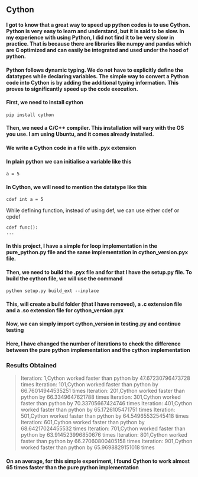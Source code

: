 ## Cython

#### I got to know that a great way to speed up python codes is to use Cython. Python is very easy to learn and understand, but it is said to be slow. In my experience with using Python, I did not find it to be very slow in practice. That is because there are libraries like numpy and pandas which are C optimized and can easily be integrated and used under the hood of python.

#### Python follows dynamic typing. We do not have to explicitly define the datatypes while declaring variables. The simple way to convert a Python code into Cython is by adding the additional typing information. This proves to significantly speed up the code execution.

#### First, we need to install cython

```
pip install cython
```

#### Then, we need a C/C++ compiler. This installation will vary with the OS you use. I am using Ubuntu, and it comes already installed. 
#### We write a Cython code in a file with .pyx extension
#### In plain python we can initialise a variable like this

```
a = 5
```

#### In Cython, we will need to mention the datatype like this

```
cdef int a = 5
```

While defining function, instead of using def, we can use either cdef or cpdef

```
cdef func():
...
```
#### In this project, I have a simple for loop implementation in the pure_python.py file and the same implementation in cython_version.pyx file.

#### Then, we need to build the .pyx file and for that I have the setup.py file. To build the cython file, we will use the command
```
python setup.py build_ext --inplace
```
#### This, will create a build folder (that I have removed), a .c extension file and a .so extension file for cython_version.pyx
#### Now, we can simply import cython_version in testing.py and continue testing 
#### Here, I have changed the number of iterations to check the difference between the pure python implementation and the cython implementation

### Results Obtained
>Iteration: 1,Cython worked faster than python by 47.67230796473728 times
>Iteration: 101,Cython worked faster than python by 66.76014944535251 times
>Iteration: 201,Cython worked faster than python by 66.3349647621788 times
>Iteration: 301,Cython worked faster than python by 70.33705667424746 times
>Iteration: 401,Cython worked faster than python by 65.1726105471751 times
>Iteration: 501,Cython worked faster than python by 64.54965532545418 times
>Iteration: 601,Cython worked faster than python by 68.64217024455532 times
>Iteration: 701,Cython worked faster than python by 63.914523996850676 times
>Iteration: 801,Cython worked faster than python by 66.27060800405158 times
>Iteration: 901,Cython worked faster than python by 65.9698829151018 times

#### On an average, for this simple experiment, I found Cython to work almost 65 times faster than the pure python implementation

